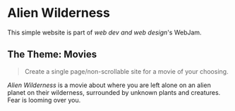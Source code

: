 # Alien Wilderness

This simple website is part of *web dev and web design*'s WebJam.

## The Theme: Movies

> Create a single page/non-scrollable site for a movie of your choosing.

*Alien Wilderness* is a movie about where you are left alone on an alien planet on their wilderness, surrounded by unknown plants and creatures. Fear is looming over you.


